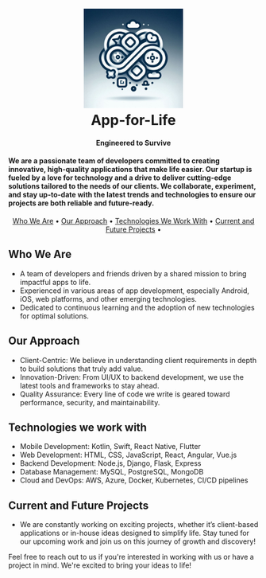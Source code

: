 <h1 align="center">
  <br>
  <a><img src="https://github.com/App-for-Life-Master/App-for-Life-Master/blob/972b6f5fd75c266d9acaa68709437150839c484b/App-for-Life.png" width="200" class="round-image"></a>
  <br>
  App-for-Life
  <br>
</h1>

<h4 align="center">Engineered to Survive</h4>

<h4 align="left">We are a passionate team of developers committed to creating innovative, high-quality applications that make life easier. Our startup is fueled by a love for technology and a drive to deliver cutting-edge solutions tailored to the needs of our clients. We collaborate, experiment, and stay up-to-date with the latest trends and technologies to ensure our projects are both reliable and future-ready.</h4>

<p align="center">
  <a href="#who-we-are">Who We Are</a> •
  <a href="#our-approach">Our Approach</a> •
  <a href="#technologies-we-work-with">Technologies We Work With</a> •
  <a href="#current-and-future-projects">Current and Future Projects</a> •
  </p>

## Who We Are

* A team of developers and friends driven by a shared mission to bring impactful apps to life.
* Experienced in various areas of app development, especially Android, iOS, web platforms, and other emerging technologies.
* Dedicated to continuous learning and the adoption of new technologies for optimal solutions.

## Our Approach

* Client-Centric: We believe in understanding client requirements in depth to build solutions that truly add value.
* Innovation-Driven: From UI/UX to backend development, we use the latest tools and frameworks to stay ahead.
* Quality Assurance: Every line of code we write is geared toward performance, security, and maintainability.

## Technologies we work with

* Mobile Development: Kotlin, Swift, React Native, Flutter
* Web Development: HTML, CSS, JavaScript, React, Angular, Vue.js
* Backend Development: Node.js, Django, Flask, Express
* Database Management: MySQL, PostgreSQL, MongoDB
* Cloud and DevOps: AWS, Azure, Docker, Kubernetes, CI/CD pipelines

## Current and Future Projects

* We are constantly working on exciting projects, whether it’s client-based applications or in-house ideas designed to simplify life. Stay tuned for our upcoming work and join us on this journey of growth and discovery!

Feel free to reach out to us if you're interested in working with us or have a project in mind. We're excited to bring your ideas to life!
